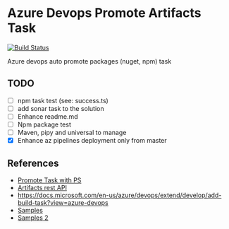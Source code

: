 # Azure Devops Promote Artifacts Task

[![Build Status](https://dev.azure.com/henifazzani/SynkerAPI/_apis/build/status/Fazzani.az-task-promote?branchName=main)](https://dev.azure.com/henifazzani/SynkerAPI/_build/latest?definitionId=29&branchName=main)

Azure devops auto promote packages (nuget, npm) task

## TODO

- [ ] npm task test (see: success.ts)
- [ ] add sonar task to the solution
- [ ] Enhance readme.md
- [ ] Npm package test
- [ ] Maven, pipy and universal to manage
- [x] Enhance az pipelines deployment only from master

## References

- [Promote Task with PS](https://github.com/renevanosnabrugge/vsts-promotepackage-task)
- [Artifacts rest API](https://docs.microsoft.com/en-us/rest/api/azure/devops/artifactspackagetypes/nuget/update%20package%20version?view=azure-devops-rest-6.0#jsonpatchoperation)
- <https://docs.microsoft.com/en-us/azure/devops/extend/develop/add-build-task?view=azure-devops>
- [Samples](https://github.com/microsoft/azure-devops-extension-sample)
- [Samples 2](https://github.com/microsoft/azure-devops-extension-tasks)
